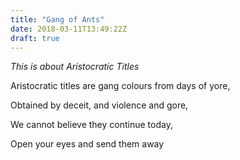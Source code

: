 ```yaml
---
title: "Gang of Ants"
date: 2018-03-11T13:49:22Z
draft: true
---
```

*This is about Aristocratic Titles*<br>
<p>Aristocratic titles are gang colours from days of yore,</p>
<p> Obtained by deceit, and violence and gore,</p>
<p>We cannot believe they continue today,</p>
<p>Open your eyes and send them away</p>




